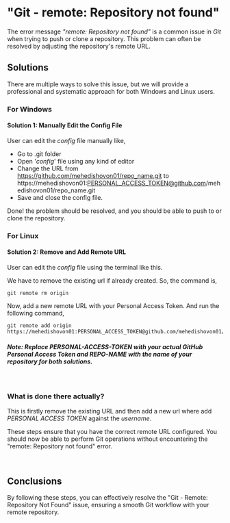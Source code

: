 # "Git - remote: Repository not found"
The error message _"remote: Repository not found"_ is a common issue in _Git_ when trying to push or clone a repository. This problem can often be resolved by adjusting the repository's remote URL.

## Solutions
There are multiple ways to solve this issue, but we will provide a professional and systematic approach for both Windows and Linux users.

### For Windows

#### Solution 1: Manually Edit the Config File
User can edit the _config_ file manually like,

* Go to .git folder
* Open '_config_' file using any kind of editor
* Change the URL from https://github.com/mehedishovon01/repo_name.git to https://mehedishovon01:PERSONAL_ACCESS_TOKEN@github.com/mehedishovon01/repo_name.git
* Save and close the config file.

Done! the problem should be resolved, and you should be able to push to or clone the repository.

### For Linux

#### Solution 2: Remove and Add Remote URL
User can edit the _config_ file using the terminal like this.

We have to remove the existing url if already created. So, the command is,

    git remote rm origin

Now, add a new remote URL with your Personal Access Token. And run the following command,

    git remote add origin https://mehedishovon01:PERSONAL_ACCESS_TOKEN@github.com/mehedishovon01/REPO_NAME.git

##### _Note: Replace PERSONAL-ACCESS-TOKEN with your actual GitHub Personal Access Token and REPO-NAME with the name of your repository for both solutions._

<br/>

### What is done there actually?
This is firstly remove the existing URL and then add a new url where add _PERSONAL ACCESS TOKEN_ against the _username_.

These steps ensure that you have the correct remote URL configured. You should now be able to perform Git operations without encountering the "remote: Repository not found" error.

<br />

## Conclusions
By following these steps, you can effectively resolve the "Git - Remote: Repository Not Found" issue, ensuring a smooth Git workflow with your remote repository.